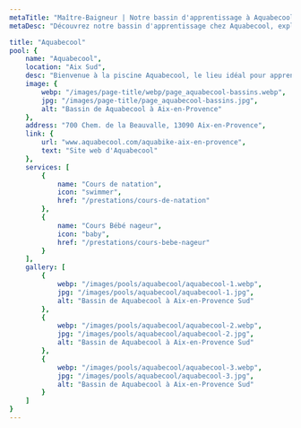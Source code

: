 ```yaml
---
metaTitle: "Maître-Baigneur | Notre bassin d'apprentissage à Aquabecool"
metaDesc: "Découvrez notre bassin d'apprentissage chez Aquabecool, exploité par Maître-Baigneur pour des cours de natation et bébé nageur. Profitez d'un environnement sécurisé et adapté pour apprendre à nager dans les meilleures conditions avec nos professionnels qualifiés."

title: "Aquabecool"
pool: {
	name: "Aquabecool",
	location: "Aix Sud",
	desc: "Bienvenue à la piscine Aquabecool, le lieu idéal pour apprendre à nager de manière innovante et ludique à Aix-en-Provence. Avec nos cours de natation adaptés à tous les âges, vous pourrez découvrir les joies de la natation tout en vous amusant. La piscine Aquabecool est sécurisée et offre un environnement agréable pour les bébés-nageurs, permettant une initiation à l'eau en toute sécurité. Rejoignez-nous à Aquabecool pour une expérience inoubliable.",
	image: {
		webp: "/images/page-title/webp/page_aquabecool-bassins.webp",
		jpg: "/images/page-title/page_aquabecool-bassins.jpg",
		alt: "Bassin de Aquabecool à Aix-en-Provence"
	},
	address: "700 Chem. de la Beauvalle, 13090 Aix-en-Provence",
	link: {
		url: "www.aquabecool.com/aquabike-aix-en-provence",
		text: "Site web d'Aquabecool"
	},
	services: [
		{
			name: "Cours de natation",
			icon: "swimmer",
			href: "/prestations/cours-de-natation"
		},
		{
			name: "Cours Bébé nageur",
			icon: "baby",
			href: "/prestations/cours-bebe-nageur"
		}
	],
	gallery: [
		{
			webp: "/images/pools/aquabecool/aquabecool-1.webp",
			jpg: "/images/pools/aquabecool/aquabecool-1.jpg",
			alt: "Bassin de Aquabecool à Aix-en-Provence Sud"
		},
		{
			webp: "/images/pools/aquabecool/aquabecool-2.webp",
			jpg: "/images/pools/aquabecool/aquabecool-2.jpg",
			alt: "Bassin de Aquabecool à Aix-en-Provence Sud"
		},
		{
			webp: "/images/pools/aquabecool/aquabecool-3.webp",
			jpg: "/images/pools/aquabecool/aquabecool-3.jpg",
			alt: "Bassin de Aquabecool à Aix-en-Provence Sud"
		}
	]
}
---
```

